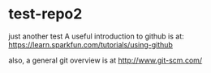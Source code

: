 # test-repo2
just another test
A useful introduction to github is at:
https://learn.sparkfun.com/tutorials/using-github

also, a general git overview is at http://www.git-scm.com/
